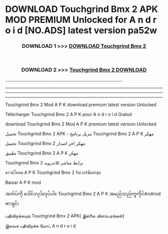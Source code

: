 # DOWNLOAD Touchgrind Bmx 2  APK MOD PREMIUM Unlocked for A n d r o i d [NO.ADS] latest version pa52w 



<div align="center">

<h3>DOWNLOAD 1 >>> <a href="https://getmod2.web.app/?judul=Touchgrind Bmx 2 ">DOWNLOAD Touchgrind Bmx 2 </a></h3><br>

<h3>DOWNLOAD 2 >>> <a href="https://getmod2.web.app/?judul=Touchgrind Bmx 2 ">Touchgrind Bmx 2  DOWNLOAD </a></h3>

</div>
----------------------------------------------------------

----------------------------------------------------------

----------------------------------------------------------

----------------------------------------------------------

Touchgrind Bmx 2  Mod A P K download premium latest version Unlocked

Télécharger Touchgrind Bmx 2  A P K pour A n d r o i d Gratuit

download Touchgrind Bmx 2  Mod A P K premium latest version Unlocked

تحميل Touchgrind Bmx 2  APK - تنزيل برنامج Touchgrind Bmx 2  A P K مهكر

تحميل Touchgrind Bmx 2  مهكر اخر اصدار

تطبيق Touchgrind Bmx 2  A P K مهكر

Touchgrind Bmx 2  برابط مباشر للاندرويد

ดาวน์โหลด A P K Touchgrind Bmx 2  รับเวอร์ชันล่าสุด

Baixar A P K mod

အက်ပ်ကို ဒေါင်းလုဒ်လုပ်ပါ။ Touchgrind Bmx 2  A P K အမည်သည်ကူကိုင်Andriod ဗားရှင်း

பதிவிறக்கவும் Touchgrind Bmx 2  APK[ இல்லை விளம்பரங்கள்] 
 
இலவச பதிவிறக்க மோட் A n d r o i d



